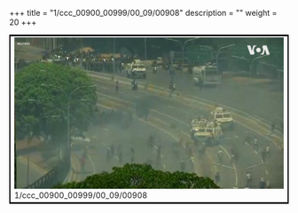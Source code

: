 +++
title = "1/ccc_00900_00999/00_09/00908"
description = ""
weight = 20
+++

<table style="border:2px solid black;max-width:800px;max-height:800px;" 
><tr><td>
<img class="center-fit-jpg"
src="/jpg_/aaa_20190430_NxaOmWaI8sI_00907.jpg">
1/ccc_00900_00999/00_09/00908
</img></td></tr></table>
